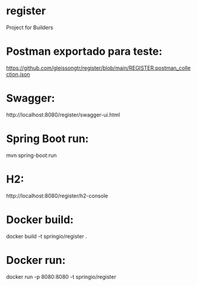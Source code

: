 # register
Project for Builders

# Postman exportado para teste:
https://github.com/gleissongtr/register/blob/main/REGISTER.postman_collection.json

# Swagger:
http://localhost:8080/register/swagger-ui.html

# Spring Boot run:
mvn spring-boot:run

# H2:
http://localhost:8080/register/h2-console

# Docker build:
docker build -t springio/register .

# Docker run:
docker run -p 8080:8080 -t springio/register
